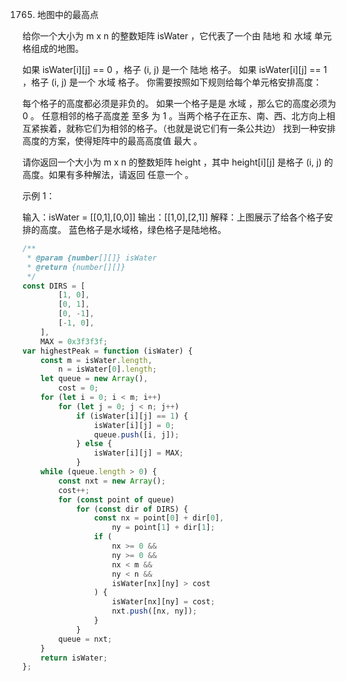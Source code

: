 1765. 地图中的最高点

给你一个大小为 m x n 的整数矩阵 isWater ，它代表了一个由 陆地 和 水域 单元格组成的地图。

如果 isWater[i][j] == 0 ，格子 (i, j) 是一个 陆地 格子。
如果 isWater[i][j] == 1 ，格子 (i, j) 是一个 水域 格子。
你需要按照如下规则给每个单元格安排高度：

每个格子的高度都必须是非负的。
如果一个格子是是 水域 ，那么它的高度必须为 0 。
任意相邻的格子高度差 至多 为 1 。当两个格子在正东、南、西、北方向上相互紧挨着，就称它们为相邻的格子。（也就是说它们有一条公共边）
找到一种安排高度的方案，使得矩阵中的最高高度值 最大 。

请你返回一个大小为 m x n 的整数矩阵 height ，其中 height[i][j] 是格子 (i, j) 的高度。如果有多种解法，请返回 任意一个 。

示例 1：

输入：isWater = [[0,1],[0,0]]
输出：[[1,0],[2,1]]
解释：上图展示了给各个格子安排的高度。
蓝色格子是水域格，绿色格子是陆地格。

```js
/**
 * @param {number[][]} isWater
 * @return {number[][]}
 */
const DIRS = [
        [1, 0],
        [0, 1],
        [0, -1],
        [-1, 0],
    ],
    MAX = 0x3f3f3f;
var highestPeak = function (isWater) {
    const m = isWater.length,
        n = isWater[0].length;
    let queue = new Array(),
        cost = 0;
    for (let i = 0; i < m; i++)
        for (let j = 0; j < n; j++)
            if (isWater[i][j] == 1) {
                isWater[i][j] = 0;
                queue.push([i, j]);
            } else {
                isWater[i][j] = MAX;
            }
    while (queue.length > 0) {
        const nxt = new Array();
        cost++;
        for (const point of queue)
            for (const dir of DIRS) {
                const nx = point[0] + dir[0],
                    ny = point[1] + dir[1];
                if (
                    nx >= 0 &&
                    ny >= 0 &&
                    nx < m &&
                    ny < n &&
                    isWater[nx][ny] > cost
                ) {
                    isWater[nx][ny] = cost;
                    nxt.push([nx, ny]);
                }
            }
        queue = nxt;
    }
    return isWater;
};
```
